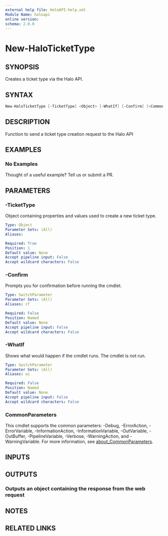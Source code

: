 ```yaml
---
external help file: HaloAPI-help.xml
Module Name: haloapi
online version:
schema: 2.0.0
---
```


# New-HaloTicketType

## SYNOPSIS

Creates a ticket type via the Halo API.

## SYNTAX

```powershell
New-HaloTicketType [-TicketType] <Object> [-WhatIf] [-Confirm] [<CommonParameters>]
```

## DESCRIPTION

Function to send a ticket type creation request to the Halo API

## EXAMPLES

### No Examples

Thought of a useful example? Tell us or submit a PR.

## PARAMETERS

### -TicketType

Object containing properties and values used to create a new ticket type.

```yaml
Type: Object
Parameter Sets: (All)
Aliases:

Required: True
Position: 1
Default value: None
Accept pipeline input: False
Accept wildcard characters: False
```

### -Confirm

Prompts you for confirmation before running the cmdlet.

```yaml
Type: SwitchParameter
Parameter Sets: (All)
Aliases: cf

Required: False
Position: Named
Default value: None
Accept pipeline input: False
Accept wildcard characters: False
```

### -WhatIf

Shows what would happen if the cmdlet runs. The cmdlet is not run.

```yaml
Type: SwitchParameter
Parameter Sets: (All)
Aliases: wi

Required: False
Position: Named
Default value: None
Accept pipeline input: False
Accept wildcard characters: False
```

### CommonParameters

This cmdlet supports the common parameters: -Debug, -ErrorAction, -ErrorVariable, -InformationAction, -InformationVariable, -OutVariable, -OutBuffer, -PipelineVariable, -Verbose, -WarningAction, and -WarningVariable. For more information, see [about_CommonParameters](http://go.microsoft.com/fwlink/?LinkID=113216).

## INPUTS

## OUTPUTS

### Outputs an object containing the response from the web request

## NOTES

## RELATED LINKS
